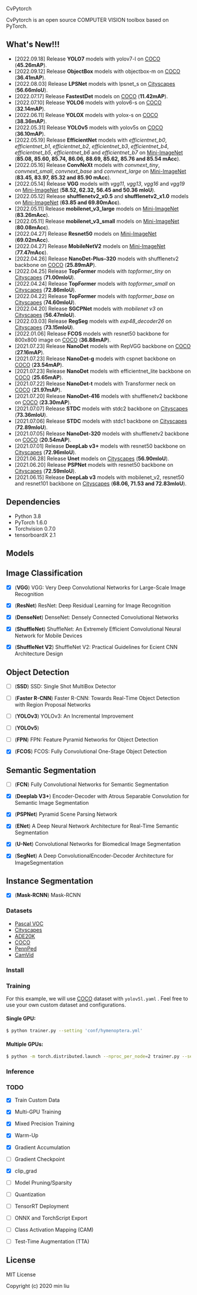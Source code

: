 CvPytorch

CvPytorch is an open source COMPUTER VISION toolbox based on PyTorch.



## What's New!!!

- [2022.09.18] Release **YOLO7** models with yolov7-l on [COCO](http://mscoco.org/) (**45.26mAP**).
- [2022.09.12] Release **ObjectBox** models with objectbox-m on [COCO](http://mscoco.org/) (**36.41mAP**).
- [2022.08.03] Release **LPSNet** models with lpsnet_s on [Cityscapes](https://www.cityscapes-dataset.com/) (**56.66mIoU**).
- [2022.07.17] Release **FastestDet** models on [COCO](http://mscoco.org/) (**11.42mAP**).
- [2022.07.10] Release **YOLO6** models with yolov6-s on [COCO](http://mscoco.org/) (**32.14mAP**).
- [2022.06.11] Release **YOLOX** models with yolox-s on [COCO](http://mscoco.org/) (**38.36mAP**).
- [2022.05.31] Release **YOLOv5** models with yolov5s on [COCO](http://mscoco.org/) (**36.10mAP**).
- [2022.05.19] Release **EfficientNet** models with *efficientnet_b0*, *efficientnet_b1*, *efficientnet_b2*, *efficientnet_b3*, *efficientnet_b4*, *efficientnet_b5*, *efficientnet_b6* and *efficientnet_b7*  on [Mini-ImageNet](http://image-net.org)  (**85.08,  85.60,  85.74,  86.06,  88.69, 85.62,  85.76 and  85.54 mAcc**).
- [2022.05.16] Release **ConvNeXt** models with *convnext_tiny*, *convnext_small*, *convnext_base* and *convnext_large*  on [Mini-ImageNet](http://image-net.org)  (**83.45,  83.97,  85.32 and 85.90 mAcc**).
- [2022.05.14] Release **VGG** models with *vgg11*, *vgg13*, *vgg16* and *vgg19*  on [Mini-ImageNet](http://image-net.org)  (**58.52, 62.32, 56.45  and 50.36 mIoU**).
- [2022.05.12] Release **shufflenetv2_x0.5**  and **shufflenetv2_x1.0** models on [Mini-ImageNet](http://image-net.org) (**63.85 and 69.80mAcc**).
- [2022.05.11] Release **mobilenet_v3_large** models on [Mini-ImageNet](http://image-net.org) (**83.26mAcc**).
- [2022.05.11] Release **mobilenet_v3_small** models on [Mini-ImageNet](http://image-net.org) (**80.08mAcc**).
- [2022.04.27] Release **Resnet50** models on [Mini-ImageNet](http://image-net.org) (**69.02mAcc**).
- [2022.04.27] Release **MobileNetV2** models on [Mini-ImageNet](http://image-net.org) (**77.47mAcc**).
- [2022.04.26] Release **NanoDet-Plus-320** models with shufflenetv2 backbone on [COCO](http://mscoco.org/) (**25.89mAP**).
- [2022.04.25] Release **TopFormer** models with *topformer_tiny* on  [Cityscapes](https://www.cityscapes-dataset.com/) (**71.00mIoU**).
- [2022.04.24] Release **TopFormer** models with *topformer_small* on  [Cityscapes](https://www.cityscapes-dataset.com/) (**72.86mIoU**).
- [2022.04.22] Release **TopFormer** models with *topformer_base* on  [Cityscapes](https://www.cityscapes-dataset.com/) (**74.60mIoU**).
- [2022.04.20] Release **SGCPNet** models with *mobilenet v3* on  [Cityscapes](https://www.cityscapes-dataset.com/) (**56.47mIoU**).
- [2022.03.03] Release **RegSeg** models with *exp48_decoder26* on  [Cityscapes](https://www.cityscapes-dataset.com/) (**73.15mIoU**).
- [2022.01.06] Release **FCOS**  models with resnet50 backbone for 800x800 image on [COCO](http://mscoco.org/) (**36.88mAP**).
- [2021.07.23] Release **NanoDet** models with RepVGG backbone on [COCO](http://mscoco.org/) (**27.16mAP**).
- [2021.07.23] Release **NanoDet-g** models with cspnet backbone on [COCO](http://mscoco.org/) (**23.54mAP**).
- [2021.07.23] Release **NanoDet** models with efficientnet_lite backbone on [COCO](http://mscoco.org/) (**25.65mAP**).
- [2021.07.22] Release **NanoDet-t** models with Transformer neck on [COCO](http://mscoco.org/) (**21.97mAP**).
- [2021.07.20] Release **NanoDet-416** models with shufflenetv2 backbone on [COCO](http://mscoco.org/) (**23.30mAP**).
- [2021.07.07] Release **STDC** models with stdc2 backbone on  [Cityscapes](https://www.cityscapes-dataset.com/) (**73.36mIoU**).
- [2021.07.06] Release **STDC** models with stdc1 backbone on  [Cityscapes](https://www.cityscapes-dataset.com/) (**72.89mIoU**).
- [2021.07.05] Release **NanoDet-320** models with shufflenetv2 backbone on [COCO](http://mscoco.org/) (**20.54mAP**).
- [2021.07.01] Release **DeepLab v3+** models with resnet50 backbone on [Cityscapes](https://www.cityscapes-dataset.com/) (**72.96mIoU**).
- [2021.06.28] Release **Unet** models on [Cityscapes](https://www.cityscapes-dataset.com/) (**56.90mIoU**).
- [2021.06.20] Release **PSPNet** models with resnet50 backbone on [Cityscapes](https://www.cityscapes-dataset.com/) (**72.59mIoU**).
- [2021.06.15] Release **DeepLab v3** models with mobilenet_v2, resnet50 and resnet101 backbone on [Cityscapes](https://www.cityscapes-dataset.com/) (**68.06, 71.53 and 72.83mIoU**).



## Dependencies

- Python 3.8
- PyTorch 1.6.0
- Torchvision 0.7.0
- tensorboardX 2.1 

## Models 

## Image Classification
- [x] (**VGG**) VGG: Very Deep Convolutional Networks for Large-Scale Image Recognition

- [x] (**ResNet**) ResNet: Deep Residual Learning for Image Recognition

- [x] (**DenseNet**) DenseNet: Densely Connected Convolutional Networks

- [x] (**ShuffleNet**) ShuffleNet: An Extremely Efficient Convolutional Neural Network for Mobile Devices

- [x] (**ShuffleNet V2**) ShuffleNet V2: Practical Guidelines for Ecient CNN Architecture Design

## Object Detection
- [ ] (**SSD**) SSD: Single Shot MultiBox Detector

- [ ] (**Faster R-CNN**) Faster R-CNN: Towards Real-Time Object Detection with Region Proposal Networks

- [ ] (**YOLOv3**) YOLOv3: An Incremental Improvement
- [ ] (**YOLOv5**) 

- [ ] (**FPN**) FPN: Feature Pyramid Networks for Object Detection

- [x] (**FCOS**) FCOS: Fully Convolutional One-Stage Object Detection

## Semantic Segmentation
- [ ] (**FCN**) Fully Convolutional Networks for Semantic Segmentation 

- [x] (**Deeplab V3+**) Encoder-Decoder with Atrous Separable Convolution for Semantic Image Segmentation

- [x] (**PSPNet**) Pyramid Scene Parsing Network

- [x] (**ENet**) A Deep Neural Network Architecture for Real-Time Semantic Segmentation

- [x] (**U-Net**) Convolutional Networks for Biomedical Image Segmentation

- [x] (**SegNet**) A Deep ConvolutionalEncoder-Decoder Architecture for ImageSegmentation

## Instance Segmentation
- [x] (**Mask-RCNN**) Mask-RCNN

### Datasets

* [Pascal VOC](http://host.robots.ox.ac.uk/pascal/VOC/)
* [Cityscapes](https://www.cityscapes-dataset.com/)
* [ADE20K](http://groups.csail.mit.edu/vision/datasets/ADE20K/)
* [COCO](http://mscoco.org/)
* [PennPed](https://www.cis.upenn.edu/~jshi/ped_html/)
* [CamVid](http://mi.eng.cam.ac.uk/research/projects/VideoRec/CamVid)

### Install

#### 



### Training

For this example, we will use [COCO](https://github.com/ultralytics/yolov5/blob/master/data/get_coco2017.sh) dataset with `yolov5l.yaml` . Feel free to use your own custom dataset and configurations.

#### Single GPU:

```bash
$ python trainer.py --setting 'conf/hymenoptera.yml'
```

#### Multiple GPUs:

```bash
$ python -m torch.distributed.launch --nproc_per_node=2 trainer.py --setting 'conf/hymenoptera.yml'
```

### Inference



### TODO
- [x] Train Custom Data
- [x] Multi-GPU Training
- [x] Mixed Precision Training
- [x] Warm-Up
- [x] Gradient Accumulation
- [ ] Gradient Checkpoint
- [x] clip_grad
- [ ] Model Pruning/Sparsity
- [ ] Quantization
- [ ] TensorRT Deployment
- [ ] ONNX and TorchScript Export
- [ ] Class Activation Mapping (CAM)
- [ ] Test-Time Augmentation (TTA)


## License

MIT License

Copyright (c) 2020 min liu

  